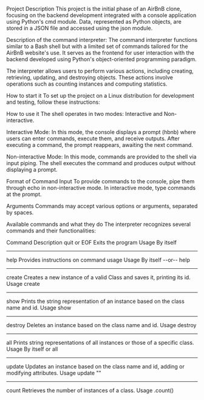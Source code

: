 Project Description
This project is the initial phase of an AirBnB clone, focusing on the backend development integrated with a console application using Python's cmd module. Data, represented as Python objects, are stored in a JSON file and accessed using the json module.

Description of the command interpreter:
The command interpreter functions similar to a Bash shell but with a limited set of commands tailored for the AirBnB website's use. It serves as the frontend for user interaction with the backend developed using Python's object-oriented programming paradigm.

The interpreter allows users to perform various actions, including creating, retrieving, updating, and destroying objects. These actions involve operations such as counting instances and computing statistics.

How to start it
To set up the project on a Linux distribution for development and testing, follow these instructions:

How to use it
The shell operates in two modes: Interactive and Non-interactive.

Interactive Mode: In this mode, the console displays a prompt (hbnb) where users can enter commands, execute them, and receive outputs. After executing a command, the prompt reappears, awaiting the next command.

Non-interactive Mode: In this mode, commands are provided to the shell via input piping. The shell executes the command and produces output without displaying a prompt.

Format of Command Input
To provide commands to the console, pipe them through echo in non-interactive mode. In interactive mode, type commands at the prompt.

Arguments
Commands may accept various options or arguments, separated by spaces.

Available commands and what they do
The interpreter recognizes several commands and their functionalities:

Command	Description
quit or EOF	Exits the program
Usage	By itself
-----	-----
help	Provides instructions on command usage
Usage	By itself --or-- help <command>
-----	-----
create	Creates a new instance of a valid Class and saves it, printing its id.
Usage	create <class name>
-----	-----
show	Prints the string representation of an instance based on the class name and id.
Usage	show <class name> <id>
-----	-----
destroy	Deletes an instance based on the class name and id.
Usage	destroy <class name> <id>
-----	-----
all	Prints string representations of all instances or those of a specific class.
Usage	By itself or all <class name>
-----	-----
update	Updates an instance based on the class name and id, adding or modifying attributes.
Usage	update <class name> <id> <attribute name> "<attribute value>"
-----	-----
count	Retrieves the number of instances of a class.
Usage	<class name>.count()

